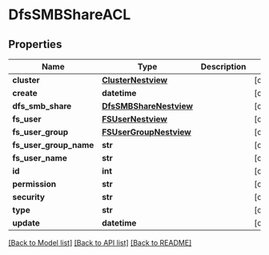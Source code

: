 # DfsSMBShareACL

## Properties
Name | Type | Description | Notes
------------ | ------------- | ------------- | -------------
**cluster** | [**ClusterNestview**](ClusterNestview.md) |  | [optional] 
**create** | **datetime** |  | [optional] 
**dfs_smb_share** | [**DfsSMBShareNestview**](DfsSMBShareNestview.md) |  | [optional] 
**fs_user** | [**FSUserNestview**](FSUserNestview.md) |  | [optional] 
**fs_user_group** | [**FSUserGroupNestview**](FSUserGroupNestview.md) |  | [optional] 
**fs_user_group_name** | **str** |  | [optional] 
**fs_user_name** | **str** |  | [optional] 
**id** | **int** |  | [optional] 
**permission** | **str** |  | [optional] 
**security** | **str** |  | [optional] 
**type** | **str** |  | [optional] 
**update** | **datetime** |  | [optional] 

[[Back to Model list]](../README.md#documentation-for-models) [[Back to API list]](../README.md#documentation-for-api-endpoints) [[Back to README]](../README.md)


